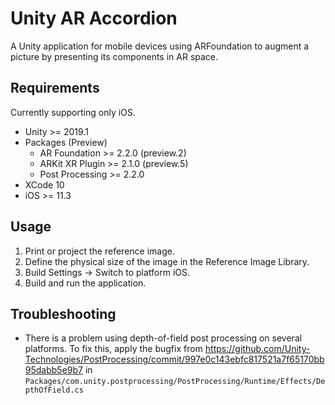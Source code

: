 # Unity AR Accordion
A Unity application for mobile devices using ARFoundation to augment a picture by presenting its components in AR space. 

## Requirements
Currently supporting only iOS.

- Unity >= 2019.1
- Packages (Preview)
  - AR Foundation >= 2.2.0 (preview.2)
  - ARKit XR Plugin >= 2.1.0 (preview.5)
  - Post Processing >= 2.2.0
- XCode 10
- iOS >= 11.3

## Usage
1. Print or project the reference image.
2. Define the physical size of the image in the Reference Image Library. 
3. Build Settings -> Switch to platform iOS.
4. Build and run the application.

## Troubleshooting
- There is a problem using depth-of-field post processing on several platforms. To fix this, apply the bugfix from https://github.com/Unity-Technologies/PostProcessing/commit/997e0c143ebfc817521a7f65170bb95dabb5e9b7 in `Packages/com.unity.postprocessing/PostProcessing/Runtime/Effects/DepthOfField.cs`
